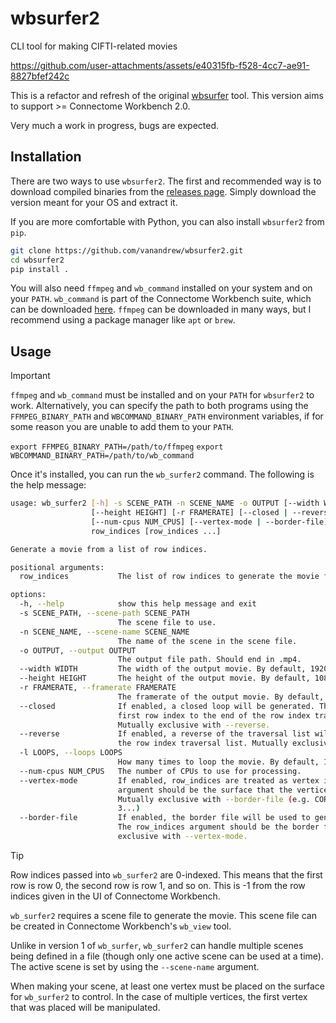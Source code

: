 # wbsurfer2
CLI tool for making CIFTI-related movies

https://github.com/user-attachments/assets/e40315fb-f528-4cc7-ae91-8827bfef242c

This is a refactor and refresh of the original [wbsurfer](https://gitlab.com/vanandrew/wbsurfer) tool.
This version aims to support >= Connectome Workbench 2.0.

Very much a work in progress, bugs are expected.

## Installation

There are two ways to use `wbsurfer2`. The first and recommended way is to
download compiled binaries from the [releases page](https://github.com/vanandrew/wbsurfer2/releases).
Simply download the version meant for your OS and extract it.

If you are more comfortable with Python, you can also install `wbsurfer2` from `pip`.

```bash
git clone https://github.com/vanandrew/wbsurfer2.git
cd wbsurfer2
pip install .
```

You will also need `ffmpeg` and `wb_command` installed on your system and on your `PATH`.
`wb_command` is part of the Connectome Workbench suite, which can be downloaded
[here](https://www.humanconnectome.org/software/get-connectome-workbench). `ffmpeg` can be downloaded in many ways,
but I recommend using a package manager like `apt` or `brew`.

## Usage

> [!IMPORTANT]  
> `ffmpeg` and `wb_command` must be installed and on your `PATH` for `wbsurfer2` to work.
> Alternatively, you can specify the path to both programs using the `FFMPEG_BINARY_PATH` and `WBCOMMAND_BINARY_PATH`
> environment variables, if for some reason you are unable to add them to your `PATH`.
>
> `export FFMPEG_BINARY_PATH=/path/to/ffmpeg`
> `export WBCOMMAND_BINARY_PATH=/path/to/wb_command`

Once it's installed, you can run the `wb_surfer2` command. The following is the help message:

```bash
usage: wb_surfer2 [-h] -s SCENE_PATH -n SCENE_NAME -o OUTPUT [--width WIDTH]
                  [--height HEIGHT] [-r FRAMERATE] [--closed | --reverse] [-l LOOPS]
                  [--num-cpus NUM_CPUS] [--vertex-mode | --border-file]
                  row_indices [row_indices ...]

Generate a movie from a list of row indices.

positional arguments:
  row_indices           The list of row indices to generate the movie from.

options:
  -h, --help            show this help message and exit
  -s SCENE_PATH, --scene-path SCENE_PATH
                        The scene file to use.
  -n SCENE_NAME, --scene-name SCENE_NAME
                        The name of the scene in the scene file.
  -o OUTPUT, --output OUTPUT
                        The output file path. Should end in .mp4.
  --width WIDTH         The width of the output movie. By default, 1920 pixels.
  --height HEIGHT       The height of the output movie. By default, 1080 pixels.
  -r FRAMERATE, --framerate FRAMERATE
                        The framerate of the output movie. By default, 10 FPS.
  --closed              If enabled, a closed loop will be generated. This appends the
                        first row index to the end of the row index traversal list.
                        Mutually exclusive with --reverse.
  --reverse             If enabled, a reverse of the traversal list will be appended to
                        the row index traversal list. Mutually exclusive with --closed.
  -l LOOPS, --loops LOOPS
                        How many times to loop the movie. By default, 1 loop.
  --num-cpus NUM_CPUS   The number of CPUs to use for processing.
  --vertex-mode         If enabled, row_indices are treated as vertex indices. The first
                        argument should be the surface that the vertices are on.
                        Mutually exclusive with --border-file (e.g. CORTEX_LEFT 0 1 2
                        3...)
  --border-file         If enabled, the border file will be used to generate the movie.
                        The row_indices argument should be the border file. Mutually
                        exclusive with --vertex-mode.
  ```

> [!TIP]
> Row indices passed into `wb_surfer2` are 0-indexed. This means that the first row is row 0,
> the second row is row 1, and so on. This is -1 from the row indices given in the UI of Connectome Workbench.

`wb_surfer2` requires a scene file to generate the movie. This scene file can be created in Connectome Workbench's
`wb_view` tool.

Unlike in version 1 of `wb_surfer`, `wb_surfer2` can handle multiple scenes being defined in a file (though only one
active scene can be used at a time). The active scene is set by using the `--scene-name` argument.

When making your scene, at least one vertex must be placed on the surface for `wb_surfer2` to control. In the case of
multiple vertices, the first vertex that was placed will be manipulated. 
